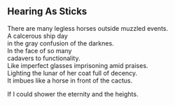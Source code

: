 Hearing As Sticks
-----------------
There are many legless horses outside muzzled events.  
A calcerous ship day  
in the gray confusion of the darknes.  
In the face of so many  
cadavers to functionality.  
Like imperfect glasses imprisoning amid praises.  
Lighting the lunar of her coat full of decency.  
It imbues like a horse in front of the cactus.  
  
If I could shower the eternity and the heights.  
